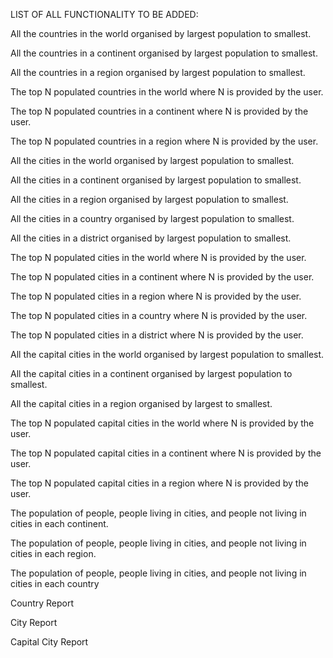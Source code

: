 LIST OF ALL FUNCTIONALITY TO BE ADDED:

All the countries in the world organised by largest population to smallest.

All the countries in a continent organised by largest population to smallest.

All the countries in a region organised by largest population to smallest.

The top N populated countries in the world where N is provided by the user.

The top N populated countries in a continent where N is provided by the user.

The top N populated countries in a region where N is provided by the user.

All the cities in the world organised by largest population to smallest.

All the cities in a continent organised by largest population to smallest.

All the cities in a region organised by largest population to smallest.

All the cities in a country organised by largest population to smallest.

All the cities in a district organised by largest population to smallest.

The top N populated cities in the world where N is provided by the user.

The top N populated cities in a continent where N is provided by the user.

The top N populated cities in a region where N is provided by the user.

The top N populated cities in a country where N is provided by the user.

The top N populated cities in a district where N is provided by the user.

All the capital cities in the world organised by largest population to smallest.

All the capital cities in a continent organised by largest population to smallest.

All the capital cities in a region organised by largest to smallest.

The top N populated capital cities in the world where N is provided by the user.

The top N populated capital cities in a continent where N is provided by the user.

The top N populated capital cities in a region where N is provided by the user.

The population of people, people living in cities, and people not living in cities in each continent.

The population of people, people living in cities, and people not living in cities in each region.

The population of people, people living in cities, and people not living in cities in each country

Country Report

City Report

Capital City Report

